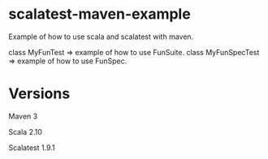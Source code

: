 scalatest-maven-example
=======================

Example of how to use scala and scalatest with maven.

class MyFunTest => example of how to use FunSuite.
class MyFunSpecTest => example of how to use FunSpec.

Versions 
========

Maven 3

Scala 2.10

Scalatest 1.9.1
